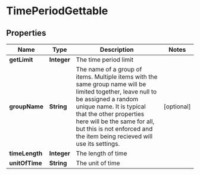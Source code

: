 
# TimePeriodGettable

## Properties
Name | Type | Description | Notes
------------ | ------------- | ------------- | -------------
**getLimit** | **Integer** | The time period limit | 
**groupName** | **String** | The name of a group of items. Multiple items with the same group name will be limited together, leave null to be assigned a random unique name. It is typical that the other properties here will be the same for all, but this is not enforced and the item being recieved will use its settings. |  [optional]
**timeLength** | **Integer** | The length of time | 
**unitOfTime** | **String** | The unit of time | 



